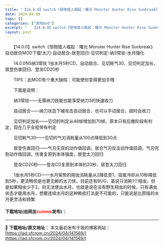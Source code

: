 ```yaml
---
title: "【14.0.0】switch《怪物猎人崛起：曙光 Monster Hunter Rise Sunbreak》自动居合MOD下载"
date: 2024-04-09
tags: []
categories: ["游戏mod"]
excerpt: "　　【14.0.0】switch《怪物猎人崛起：曙光 Monster Hunter Rise Sunbreak》自动居合MOD下载!太刀-自动居合-居登回归-见切判定-纳3常驻-水月强化 　　14.0.0NS纳3常驻 1虫水月5秒CD、自动居合、见切耗气30、见切判定加长、居登伤害回归、登龙CD20&hellip;"
layout: post
---
```


 <p>　　【14.0.0】switch《怪物猎人崛起：曙光 Monster Hunter Rise Sunbreak》自动居合MOD下载!太刀-自动居合-居登回归-见切判定-纳3常驻-水月强化</p> <p>　　14.0.0NS纳3常驻 1虫水月5秒CD、自动居合、见切耗气30、见切判定加长、居登伤害回归、登龙CD20秒</p> <p>　　TIPS：此MOD有个重大缺陷：可能使你变得更加手残</p> <p>　　下面是说明：</p> <p>　　纳3常驻&mdash;&mdash;无需纳刀技能也能享受纳刀3的快速收刀</p> <p>　　自动居合&mdash;&mdash;纳刀状态下被攻击自动居合，也可以手动居合，超时会收刀</p> <p>　　见切判定加长&mdash;&mdash;见切的判定从48帧增加到70帧，原本只有后撤阶段有判定，现在几乎全程带有判定</p> <p>　　见切耗气30&mdash;&mdash;见切的气刃消耗量从100点降低到30点</p> <p>　　居登伤害回归&mdash;&mdash;气刃无双的动作值回调，居合气刃反击动作值回调，气刃兜割动作值回调，伤害复原到本体强度，居登太刀回归</p> <p>　　登龙CD20秒&mdash;&mdash;登龙CD复原到本体的20秒，居登太刀回归</p> <p>　　1虫水月5秒CD&mdash;&mdash;水月架势的翔虫消耗量从2降低至1，技能冷却从10秒降低到5秒，更流畅但是也更无赖的太刀侠，目前还有BUG，虽说只消耗1个翔虫，但是如果翔虫少于2，则无法使出水月，也就是说在没有野生翔虫的时候，只有满虫状态才能用水月，想要连续水月的这种赖皮打法是不可能的，只能说是比原版的水月更灵活和频繁</p> <p><h4>下载地址(由网友<font color="red">ccmmx</font>发布)：</h4></p> 

---
📖 **下载地址/原文地址：** 本文最初发布于我的博客网站：[https://lad.sfcrom.cn/2024/04/141569/](https://lad.sfcrom.cn/2024/04/141569/)
